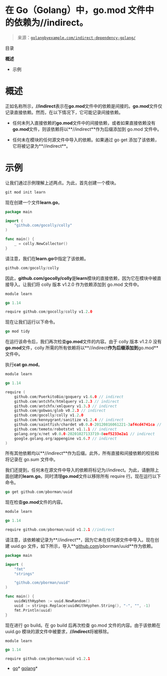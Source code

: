 <!--yml

类别：未分类

日期：2024-10-13 06:29:50

-->

# 在 Go（Golang）中，go.mod 文件中的依赖为//indirect。

> 来源：[`golangbyexample.com/indirect-dependency-golang/`](https://golangbyexample.com/indirect-dependency-golang/)

目录

**概述**

+   示例

# **概述**

正如名称所示，**//indirect**表示在**go.mod**文件中的依赖是间接的。**go.mod**文件仅记录直接依赖。然而，在以下情况下，它可能记录间接依赖。

+   任何未列入直接依赖的**go.mod**文件中的间接依赖，或者如果直接依赖没有**go.mod**文件，则该依赖将以**//indirect**作为后缀添加到 go.mod 文件中。

+   任何未在模块的任何源文件中导入的依赖。如果通过 go get 添加了该依赖，它将被记录为**//indirect**。

# **示例**

让我们通过示例理解上述两点。为此，首先创建一个模块。

```go
git mod init learn
```

现在创建一个文件**learn.go**。

```go
package main

import (
	"github.com/gocolly/colly"
)

func main() {
	_ = colly.NewCollector()
}
```

请注意，我们在**learn.go**中指定了该依赖。

```go
github.com/gocolly/colly
```

因此，**github.com/gocolly/colly**是**learn**模块的直接依赖，因为它在模块中被直接导入。让我们将 colly 版本 v1.2.0 作为依赖添加到 go.mod 文件中。

```go
module learn

go 1.14

require	github.com/gocolly/colly v1.2.0
```

现在让我们运行以下命令。

```go
go mod tidy
```

在运行该命令后，我们再次检查**go.mod**文件的内容。由于 colly 版本 v1.2.0 没有**go.mod**文件，colly 所需的所有依赖将以**//indirect**作为后缀添加到**go.mod**文件中。

执行**cat go.mod**。

```go
module learn

go 1.14

require (
	github.com/PuerkitoBio/goquery v1.6.0 // indirect
	github.com/antchfx/htmlquery v1.2.3 // indirect
	github.com/antchfx/xmlquery v1.3.3 // indirect
	github.com/gobwas/glob v0.2.3 // indirect
	github.com/gocolly/colly v1.2.0
	github.com/kennygrant/sanitize v1.2.4 // indirect
	github.com/saintfish/chardet v0.0.0-20120816061221-3af4cd4741ca // indirect
	github.com/temoto/robotstxt v1.1.1 // indirect
	golang.org/x/net v0.0.0-20201027133719-8eef5233e2a1 // indirect
	google.golang.org/appengine v1.6.7 // indirect
)
```

所有其他依赖均以**//indirect**作为后缀。此外，所有直接和间接依赖的校验和将记录在 go.sum 文件中。

我们还提到，任何未在源文件中导入的依赖将标记为//indirect。为此，请删除上面创建的**learn.go**。同时清理**go.mod**文件以移除所有 require 行。现在运行以下命令。

```go
go get github.com/pborman/uuid
```

现在检查**go.mod**文件的内容。

```go
module learn

go 1.14

require github.com/pborman/uuid v1.2.1 //indirect
```

请注意，该依赖被记录为**//indirect**，因为它未在任何源文件中导入。现在创建 uuid.go 文件，如下所示，导入**[github.com](http://github.com)/pborman/uuid**作为依赖。

```go
package main

import (
	"fmt"
	"strings"

	"github.com/pborman/uuid"
)

func main() {
	uuidWithHyphen := uuid.NewRandom()
	uuid := strings.Replace(uuidWithHyphen.String(), "-", "", -1)
	fmt.Println(uuid)
}
```

现在进行 go build。在 go build 后再次检查 go.mod 文件的内容。由于该依赖在 uuid.go 模块的源文件中被要求，**//indirect**将被移除。

```go
module learn

go 1.14

require github.com/pborman/uuid v1.2.1
```

+   [go](https://golangbyexample.com/tag/go/)*   [golang](https://golangbyexample.com/tag/golang/)*
